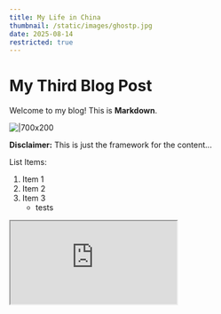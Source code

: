 ```yaml
---
title: My Life in China
thumbnail: /static/images/ghostp.jpg
date: 2025-08-14
restricted: true
---
```

# My Third Blog Post
Welcome to my blog! This is **Markdown**.

![|700x200](https://www.shutterstock.com/image-vector/modern-japanese-street-panoramic-banner-600nw-2372517977.jpg)

<div class="callout warning">
  <strong>Disclaimer:</strong> This is just the framework for the content...
</div>

List Items:

1. Item 1  
2. Item 2  
3. Item 3  
    - tests 

<div class="video-container">
  <iframe src="https://www.youtube.com/embed/X80No0TRaHw" 
          title="YouTube video" 
          allowfullscreen>
  </iframe>
</div>